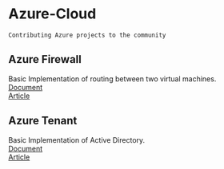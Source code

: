 # Azure-Cloud
    Contributing Azure projects to the community 

## Azure Firewall
  Basic Implementation of routing between two virtual machines.\
  [Document](/AzureFirewall) \
  [Article]()
  
## Azure Tenant
  Basic Implementation of Active Directory.\
  [Document](/AzureActiveDirectory.pdf) \
  [Article]()
